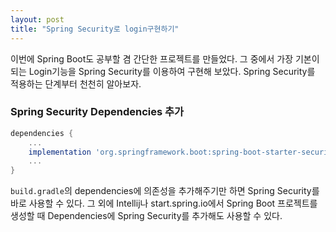 ```yaml
---
layout: post
title: "Spring Security로 login구현하기"
---
```


이번에 Spring Boot도 공부할 겸 간단한 프로젝트를 만들었다. 그 중에서 가장 기본이 되는 Login기능을 
Spring Security를 이용하여 구현해 보았다. Spring Security를 적용하는 단계부터 천천히 알아보자.

### Spring Security Dependencies 추가

```gradle
dependencies {
    ...
    implementation 'org.springframework.boot:spring-boot-starter-security'
    ...
}
```

`build.gradle`의 dependencies에 의존성을 추가해주기만 하면 Spring Security를 바로 사용할 수 있다. 
그 외에 Intellij나 start.spring.io에서 Spring Boot 프로젝트를 생성할 때 Dependencies에 Spring
Security를 추가해도 사용할 수 있다.
